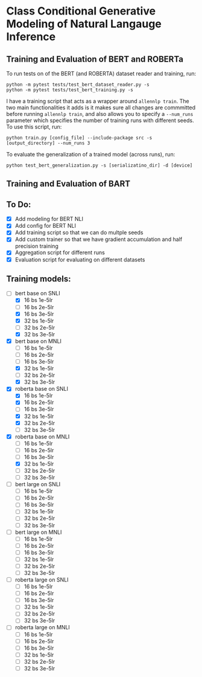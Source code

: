 # Class Conditional Generative Modeling of Natural Langauge Inference

## Training and Evaluation of BERT and ROBERTa
To run tests on of the BERT (and ROBERTA) dataset reader and training, run:
```
python -m pytest tests/test_bert_dataset_reader.py -s
python -m pytest tests/test_bert_training.py -s
```

I have a training script that acts as a wrapper around `allennlp train`. 
The two main functionalities it adds is it makes sure all changes are commmitted before running `allennlp train`, 
and also allows you to specify a `--num_runs` parameter which specifies the number of training runs with
different seeds. To use this script, run:
```
python train.py [config_file] --include-package src -s [output_directory] --num_runs 3
```

To evaluate the generalization of a trained model (across runs), run:
```
python test_bert_generalization.py -s [serializatino_dir] -d [device]
```

## Training and Evaluation of BART

## To Do:

- [x] Add modeling for BERT NLI
- [x] Add config for BERT NLI
- [x] Add training script so that we can do multple seeds
- [x] Add custom trainer so that we have gradient accumulation and half precision training
- [x] Aggregation script for different runs
- [x] Evaluation script for evaluating on different datasets

## Training models:
- [ ] bert base on SNLI
	- [x] 16 bs 1e-5lr
	- [ ] 16 bs 2e-5lr
	- [x] 16 bs 3e-5lr
	- [x] 32 bs 1e-5lr
	- [ ] 32 bs 2e-5lr
	- [x] 32 bs 3e-5lr
- [x] bert base on MNLI
	- [ ] 16 bs 1e-5lr
	- [ ] 16 bs 2e-5lr
	- [ ] 16 bs 3e-5lr
	- [x] 32 bs 1e-5lr
	- [ ] 32 bs 2e-5lr
	- [x] 32 bs 3e-5lr
- [x] roberta base on SNLI
	- [x] 16 bs 1e-5lr
	- [x] 16 bs 2e-5lr
	- [ ] 16 bs 3e-5lr
	- [x] 32 bs 1e-5lr
	- [x] 32 bs 2e-5lr
	- [ ] 32 bs 3e-5lr
- [x] roberta base on MNLI
	- [ ] 16 bs 1e-5lr
	- [ ] 16 bs 2e-5lr
	- [ ] 16 bs 3e-5lr
	- [x] 32 bs 1e-5lr
	- [ ] 32 bs 2e-5lr
	- [ ] 32 bs 3e-5lr
- [ ] bert large on SNLI
	- [ ] 16 bs 1e-5lr
	- [ ] 16 bs 2e-5lr
	- [ ] 16 bs 3e-5lr
	- [ ] 32 bs 1e-5lr
	- [ ] 32 bs 2e-5lr
	- [ ] 32 bs 3e-5lr
- [ ] bert large on MNLI
	- [ ] 16 bs 1e-5lr
	- [ ] 16 bs 2e-5lr
	- [ ] 16 bs 3e-5lr
	- [ ] 32 bs 1e-5lr
	- [ ] 32 bs 2e-5lr
	- [ ] 32 bs 3e-5lr
- [ ] roberta large on SNLI
	- [ ] 16 bs 1e-5lr
	- [ ] 16 bs 2e-5lr
	- [ ] 16 bs 3e-5lr
	- [ ] 32 bs 1e-5lr
	- [ ] 32 bs 2e-5lr
	- [ ] 32 bs 3e-5lr
- [ ] roberta large on MNLI
	- [ ] 16 bs 1e-5lr
	- [ ] 16 bs 2e-5lr
	- [ ] 16 bs 3e-5lr
	- [ ] 32 bs 1e-5lr
	- [ ] 32 bs 2e-5lr
	- [ ] 32 bs 3e-5lr
